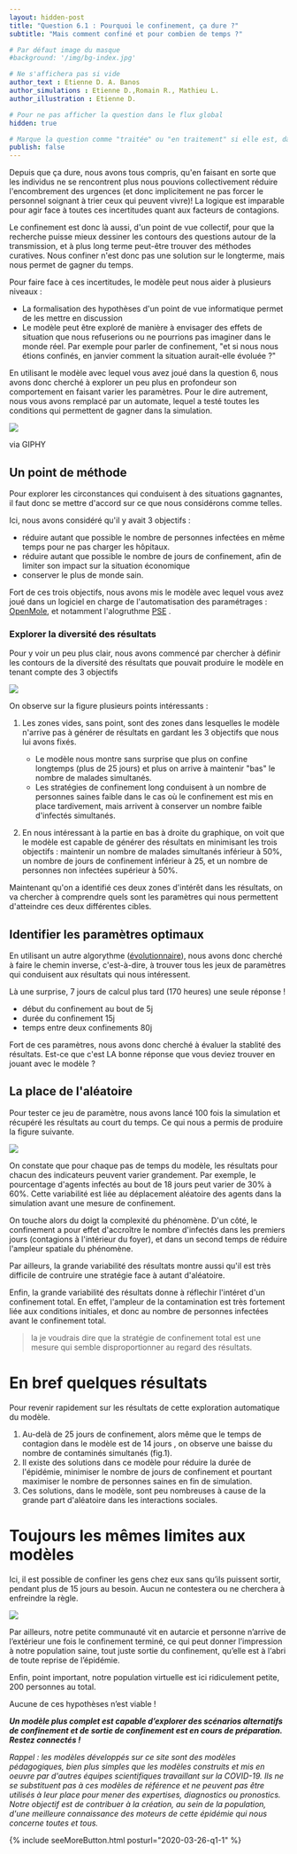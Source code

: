 ```yaml
---
layout: hidden-post
title: "Question 6.1 : Pourquoi le confinement, ça dure ?"
subtitle: "Mais comment confiné et pour combien de temps ?"

# Par défaut image du masque
#background: '/img/bg-index.jpg'

# Ne s'affichera pas si vide
author_text : Etienne D. A. Banos
author_simulations : Etienne D.,Romain R., Mathieu L.
author_illustration : Etienne D.

# Pour ne pas afficher la question dans le flux global
hidden: true

# Marque la question comme "traitée" ou "en traitement" si elle est, dans cet ordre, publiée ou non
publish: false
---
```

Depuis que ça dure, nous avons tous compris, qu'en faisant en sorte que les individus ne se rencontrent plus nous pouvions collectivement réduire l'encombrement des urgences (et donc implicitement ne pas forcer le personnel soignant à trier ceux qui peuvent vivre)! La logique est imparable pour agir face à toutes ces incertitudes quant aux facteurs de contagions.

Le confinement est donc là aussi, d'un point de vue collectif, pour que la recherche puisse mieux dessiner les contours des questions autour de la transmission, et à plus long terme peut-être trouver des méthodes curatives. Nous confiner n'est donc pas une solution sur le longterme, mais nous permet de gagner du temps.

Pour faire face à ces incertitudes, le modèle peut nous aider à plusieurs niveaux :

* La formalisation des hypothèses d'un point de vue informatique permet de les mettre en discussion
* Le modèle peut être exploré de manière à envisager des effets de situation que nous refuserions ou ne pourrions pas imaginer dans le monde réel. Par exemple pour parler de confinement, "et si nous nous étions confinés, en janvier comment la situation aurait-elle évoluée ?"

En utilisant le modèle avec lequel vous avez joué dans la question 6, nous avons donc cherché à explorer un peu plus en profondeur son comportement en faisant varier les paramètres. Pour le dire autrement, nous vous avons remplacé par un automate, lequel a testé toutes les conditions qui permettent de gagner dans la simulation.

<img src="https://giphy.com/embed/pIMlKqgdZgvo4" class="full-size">

via GIPHY

## Un point de méthode

Pour explorer les circonstances qui conduisent à des situations gagnantes, il faut donc se mettre d'accord sur ce que nous considérons comme telles.

Ici, nous avons considéré qu'il y avait 3 objectifs :

* réduire autant que possible le nombre de personnes infectées en même temps pour ne pas charger les hôpitaux.
* réduire autant que possible le nombre de jours de confinement, afin de limiter son impact sur la situation économique
* conserver le plus de monde sain.

Fort de ces trois objectifs, nous avons mis le modèle avec lequel vous avez joué dans un logiciel en charge de l'automatisation des paramétrages : [OpenMole](https://openmole.org), et notamment l'alogruthme [PSE](https://openmole.org/PSE.html) .

### Explorer la diversité des résultats

Pour y voir un peu plus clair, nous avons commencé par chercher à définir les contours de la diversité des résultats que pouvait produire le modèle en tenant compte des 3 objectifs

<img src="/img/posts/Q6-A1-PSE.png" class="full-size">

On observe sur la figure plusieurs points intéressants :
1. Les zones vides, sans point, sont des zones dans lesquelles le modèle n'arrive pas à générer de résultats en gardant les 3 objectifs que nous lui avons fixés.

    * Le modèle nous montre sans surprise que plus on confine longtemps (plus de 25 jours) et plus on arrive à maintenir "bas" le nombre de malades simultanés.
    * Les stratégies de confinement long conduisent à un nombre de personnes saines faible dans le cas où le confinement est mis en place tardivement, mais arrivent à conserver un nombre faible d'infectés simultanés.

 2. En  nous intéressant à la partie en bas à droite du graphique, on voit que le modèle est capable de générer des résultats en minimisant les trois objectifs : maintenir un nombre de malades simultanés inférieur à 50%, un nombre de jours de confinement inférieur à 25, et un nombre de personnes non infectées supérieur à 50%.

Maintenant qu'on a identifié ces deux zones d'intérêt dans les résultats, on va chercher à comprendre quels sont les paramètres qui nous permettent d'atteindre ces deux différentes cibles.

## Identifier les paramètres optimaux

En utilisant un autre algorythme ([évolutionnaire](https://openmole.org/OSE.html)), nous avons donc cherché à faire le chemin inverse, c'est-à-dire, à trouver tous les jeux de paramètres qui conduisent aux résultats qui nous intéressent.

Là une surprise, 7 jours de calcul plus tard (170 heures) une seule réponse !

* début du confinement au bout de 5j
* durée du confinement 15j
* temps entre deux confinements 80j

Fort de ces paramètres, nous avons donc cherché à évaluer la stablité des résultats. Est-ce que c'est LA bonne réponse que vous deviez trouver en jouant avec le modèle ?

## La place de l'aléatoire

Pour tester ce jeu de paramètre, nous avons lancé 100 fois la simulation et récupéré les résultats au court du temps. Ce qui nous a permis de produire la figure suivante.

<img src="/img/posts/Q6-A1-BS.png" class="full-size">

On constate que pour chaque pas de temps du modèle, les résultats pour chacun des indicateurs peuvent varier grandement. Par exemple, le pourcentage d'agents infectés au bout de 18 jours peut varier de 30% à 60%. Cette variabilité est liée au déplacement aléatoire des agents dans la simulation avant une mesure de confinement.

On touche alors du doigt la complexité du phénomène. D'un côté, le confinement a pour effet d'accroître le nombre d'infectés dans les premiers jours (contagions à l'intérieur du foyer), et dans un second temps de réduire l'ampleur spatiale du phénomène.

Par ailleurs, la grande variabilité des résultats montre aussi qu'il est très difficile de contruire une stratégie face à autant d'aléatoire.

Enfin, la grande variabilité des résultats donne à réflechir l'intéret d'un confinement total. En effet, l'ampleur de la contamination est très fortement liée aux conditions initiales, et donc au nombre de personnes infectées avant le confinement total.

> la je voudrais dire que la stratégie de confinement total est une mesure qui semble disproportionner au regard des résultats.

# En bref quelques résultats

Pour revenir rapidement sur les résultats de cette exploration automatique du modèle.

1. Au-delà de 25 jours de confinement, alors même que le temps de contagion dans le modèle est de 14 jours , on observe une baisse du nombre de contaminés simultanés (fig.1).
2. Il existe des solutions dans ce modèle pour réduire la durée de l'épidémie, minimiser le nombre de jours de confinement et pourtant maximiser le nombre de personnes saines en fin de simulation.
3. Ces solutions, dans le modèle, sont peu nombreuses à cause de la grande part d'aléatoire dans les interactions sociales.

# Toujours les mêmes limites aux modèles

Ici, il est possible de confiner les gens chez eux sans qu’ils puissent sortir, pendant plus de 15 jours au besoin. Aucun ne contestera ou ne cherchera à enfreindre la règle.

<img src="/img/posts/Q6_2.jpg" class="full-size">

Par ailleurs, notre petite communauté vit en autarcie et personne n’arrive de l’extérieur une fois le confinement terminé, ce qui peut donner l’impression à notre population saine, tout juste sortie du confinement, qu’elle est à l‘abri de toute reprise de l’épidémie.

Enfin, point important, notre population virtuelle est ici ridiculement petite, 200 personnes au total.

Aucune de ces hypothèses n’est viable !

***Un modèle plus complet est capable d’explorer des scénarios alternatifs de confinement et de sortie de confinement est en cours de préparation. Restez connectés !***

*Rappel : les modèles développés sur ce site sont des modèles pédagogiques, bien plus simples que les modèles construits et mis en oeuvre par d'autres équipes scientifiques travaillant sur la COVID-19. Ils ne se substituent pas à ces modèles de référence et ne peuvent pas être utilisés à leur place pour mener des expertises, diagnostics ou pronostics. Notre objectif est de contribuer à la création, au sein de la population, d'une meilleure connaissance des moteurs de cette épidémie qui nous concerne toutes et tous.*

{% include seeMoreButton.html posturl="2020-03-26-q1-1" %}
